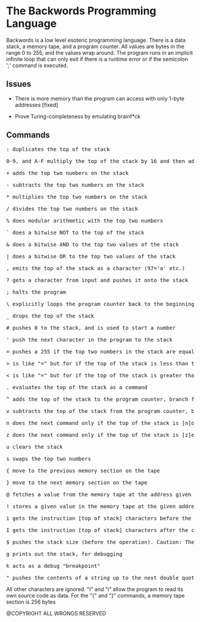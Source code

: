 # The Backwords Programming Language

Backwords is a low level esoteric programming language. There is a data stack, a memory tape, and a program counter. All values are bytes in the range 0 to 255, and the values wrap around. The program runs in an implicit infinite loop that can only exit if there is a runtime error or if the semicolon ';' command is executed.

## Issues

* There is more memory than the program can access with only 1-byte addresses [fixed]

* Prove Turing-completeness by emulating brainf*ck

## Commands

<pre>
: duplicates the top of the stack

0-9, and A-F multiply the top of the stack by 16 and then add either 0, 1, 2, ... or 15

+ adds the top two numbers on the stack

- subtracts the top two numbers on the stack

* multiplies the top two numbers on the stack

/ divides the top two numbers on the stack

% does modular arithmetic with the top two numbers

` does a bitwise NOT to the top of the stack

& does a bitwise AND to the top two values of the stack

| does a bitwise OR to the top two values of the stack

, emits the top of the stack as a character (97='a' etc.)

? gets a character from input and pushes it onto the stack

; halts the program

\ explicitly loops the program counter back to the beginning of the program

_ drops the top of the stack

# pushes 0 to the stack, and is used to start a number

' push the next character in the program to the stack

= pushes a 255 if the top two numbers in the stack are equal, otherwise push a 0 (pops both numbers off of the stack)

> is like "=" but for if the top of the stack is less than the second

< is like "=" but for if the top of the stack is greater than the second

. evaluates the top of the stack as a command

^ adds the top of the stack to the program counter, branch forwards

v subtracts the top of the stack from the program counter, branch backwards

n does the next command only if the top of the stack is [n]ot zero

z does the next command only if the top of the stack is [z]ero

u clears the stack

s swaps the top two numbers

{ move to the previous memory section on the tape

} move to the next memory section on the tape

@ fetches a value from the memory tape at the address given

! stores a given value in the memory tape at the given address

i gets the instruction [top of stack] characters before the current ip

I gets the instruction [top of stack] characters after the current ip

$ pushes the stack size (before the operation). Caution: The stack can hold more than 255 values, but the maximum value $ can return is 255

g prints out the stack, for debugging

k acts as a debug "breakpoint"

" pushes the contents of a string up to the next double quote, in reverse order. This is useful for pushing a bunch of values onto the stack
</pre>

All other characters are ignored. "I" and "i" allow the program to read its own source code as data. For the "{" and "}" commands, a memory tape section is 256 bytes

@COPYRIGHT ALL WRONGS RESERVED